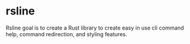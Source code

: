 # rsline

Rsline goal is to create a Rust library to create easy in use cli command help, command redirection, and styling features.
